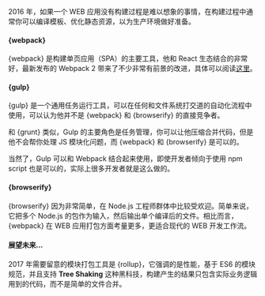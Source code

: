 2016 年，如果一个 WEB 应用没有构建过程是难以想象的事情，在构建过程中通常你可以编译模板、优化静态资源，以为生产环境做好准备。

#### {webpack}

{webpack} 是构建单页应用（SPA）的主要工具，他和 React 生态结合的非常好，最新发布的 Webpack 2 带来了不少非常有前景的改进，具体可以阅读[这里](https://blog.madewithenvy.com/getting-started-with-webpack-2-ed2b86c68783#.7wyiawc0o)。

#### {gulp}

{gulp} 是一个通用任务运行工具，可以在任何和文件系统打交道的自动化流程中使用，可以认为他并不是 {webpack} 和 {browserify} 的直接竞争者。

和 {grunt} 类似，Gulp 的主要角色是任务管理，你可以让他压缩合并代码，但是他不会帮你处理 JS 模块化问题，而 {webpack} 和 {browserify} 是可以的。

当然了，Gulp 可以和 Webpack 结合起来使用，即使开发者倾向于使用 npm script 也是可以的，实际上很多开发者就是这么做的。

#### {browserify}

{browserify} 因为非常简单，在 Node.js 工程师群体中比较受欢迎。简单来说，它把多个 Node.js 的包作为输入，然后输出单个编译后的文件。相比而言，{webpack} 在 WEB 应用打包方面考量更多，更适合现代的 WEB 开发工作流。

#### 展望未来...

2017 年需要留意的模块打包工具是 {rollup}，它强调的是性能，基于 ES6 的模块规范，并且支持 **Tree Shaking** 这种黑科技，构建产生的结果只包含实际业务逻辑用到的代码，而不是简单的文件合并。
